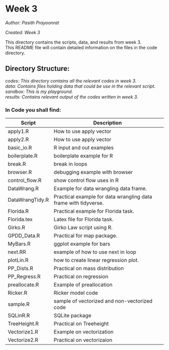 # Week 3

*Author: Pasith Prayoonrat*

*Created: Week 3*

This directory contains the scripts, data, and results from week 3. <br /> This README file will contain detailed information on the files in the code directory.

## Directory Structure:

*codes: This directory contains all the relevant codes in week 3.*<br />
*data: Contains files holding data that could be use in the relevant script.*<br />
*sandbox: This is my playground.*<br />
*results: Contains relevant output of the codes written in week 3.*<br />

### In Code you shall find:
 
 Script       | Description
 ------------- | -------------
 apply1.R | How to use apply vector
 apply2.R | How to use apply vector
 basic_io.R | R input and out examples
 boilerplate.R | boilerplate example for R
 break.R | break in loops
 browser.R | debugging example with browser
 control_flow.R | show control flow uses in R
 DataWrang.R | Example for data wrangling data frame.
 DataWrangTidy.R |  Practical example for data wrangling data frame with tidyverse.
 Florida.R | Practical example for Florida task.
 Florida.tex | Latex file for Florida task.
 Girko.R | Girko Law script using R.
 GPDD_Data.R | Practical for map package.
 MyBars.R | ggplot example for bars
 next.RR | example of how to use next in loop
 plotLin.R | how to create linear regression plot.
 PP_Dists.R | Practical on mass distribution
 PP_Regress.R | Practical on regression
 preallocate.R | Example of preallocation
 Ricker.R | Ricker model code
 sample.R | sample of vectorized and non-vectorized code
 SQLinR.R | SQLite package
 TreeHeight.R | Practical on Treeheight
 Vectorize1.R | Example on vectorization
 Vectorize2.R | Practical on vectorizaion